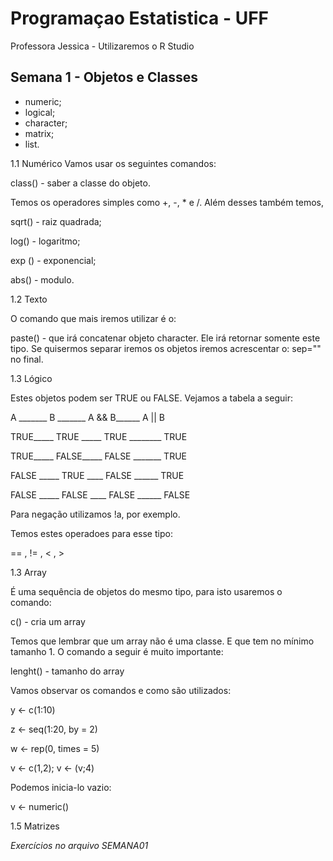 # Programaçao Estatistica - UFF
Professora Jessica - Utilizaremos o R Studio

## Semana 1 - Objetos e Classes

- numeric;
- logical;
- character;
- matrix;
- list.

1.1 Numérico
Vamos usar os seguintes comandos:

class() - saber a classe do objeto.

Temos os operadores simples como  +, -, * e  /. Além desses também temos,

sqrt() - raiz quadrada;

log() - logaritmo;

exp () - exponencial;

abs() - modulo.

1.2 Texto

O comando que mais iremos utilizar é o:

paste() - que irá concatenar objeto character. Ele irá retornar somente este tipo. Se quisermos separar iremos os objetos iremos acrescentar o: sep="" no final.

1.3 Lógico

Estes objetos podem ser TRUE ou FALSE. Vejamos a tabela a seguir:

A _______ B _______ A && B______ A || B

TRUE_____ TRUE _____ TRUE ________ TRUE

TRUE_____ FALSE_____ FALSE _______ TRUE

FALSE _____ TRUE ____ FALSE ______ TRUE

FALSE _____ FALSE ____ FALSE ______ FALSE

Para negação utilizamos !a, por exemplo. 

Temos estes operadoes para esse tipo:

== , != , < , >

1.3 Array


É uma sequência de objetos do mesmo tipo, para isto usaremos o comando:

c() - cria um array

Temos que lembrar que um array não é uma classe. E que tem no mínimo tamanho 1. O comando a seguir é muito importante:

lenght() - tamanho do array

Vamos observar os comandos e como são utilizados:

y <- c(1:10)

z <- seq(1:20, by = 2)

w <- rep(0, times = 5)

v <- c(1,2); v <- (v;4)

Podemos inicia-lo vazio:

v <- numeric()

1.5 Matrizes 



*Exercícios no arquivo SEMANA01*






